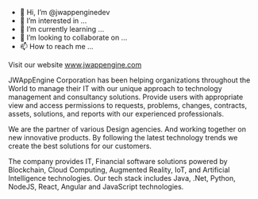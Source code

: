 - 👋 Hi, I’m @jwappenginedev
- 👀 I’m interested in ...
- 🌱 I’m currently learning ...
- 💞️ I’m looking to collaborate on ...
- 📫 How to reach me ...

<!---
jwappenginedev/jwappenginedev is a ✨ special ✨ repository because its `README.md` (this file) appears on your GitHub profile.
You can click the Preview link to take a look at your changes.
--->
Visit our website www.jwappengine.com

JWAppEngine Corporation has been helping organizations throughout the World to manage their IT with our unique approach to technology management and consultancy solutions. Provide users with appropriate view and access permissions to requests, problems, changes, contracts, assets, solutions, and reports with our experienced professionals.

We are the partner of various Design agencies. And working together on new innovative products. By following the latest technology trends we create the best solutions for our customers.

The company provides IT, Financial software solutions powered by Blockchain, Cloud Computing, Augmented Reality, IoT, and Artificial Intelligence technologies. Our tech stack includes Java, .Net, Python, NodeJS, React, Angular and JavaScript technologies.

